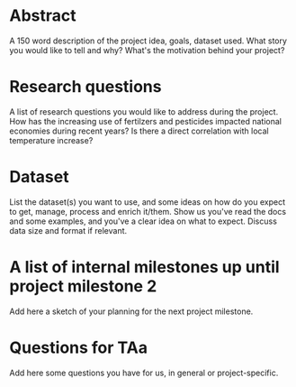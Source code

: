 # 


# Abstract
A 150 word description of the project idea, goals, dataset used. What story you would like to tell and why? What's the motivation behind your project?


# Research questions
A list of research questions you would like to address during the project. 
How has the increasing use of fertilzers and pesticides impacted national economies during recent years?
Is there a direct correlation with local temperature increase?


# Dataset
List the dataset(s) you want to use, and some ideas on how do you expect to get, manage, process and enrich it/them. Show us you've read the docs and some examples, and you've a clear idea on what to expect. Discuss data size and format if relevant.


# A list of internal milestones up until project milestone 2
Add here a sketch of your planning for the next project milestone.

# Questions for TAa
Add here some questions you have for us, in general or project-specific.
